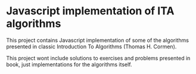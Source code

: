 # Javascript implementation of ITA algorithms

This project contains Javascript implementation of some of the algorithms presented in classic Introduction To Algorithms (Thomas H. Cormen).

This project wont include solutions to exercises and problems presented in book, just implementations for the algorithms itself.
